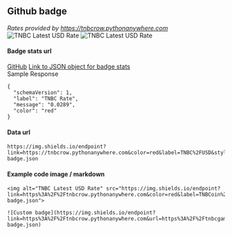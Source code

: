 ## Github badge
_Rates provided by https://tnbcrow.pythonanywhere.com_
<br/>
![TNBC Latest USD Rate](https://img.shields.io/endpoint?link=https%3A%2F%2Ftnbcrow.pythonanywhere.com&color=red&label=TNBC%2FUSD&url=https%3A%2F%2Ftnbcgames.github.io%2FTNBCUtil%2Fgithub%2Frate-badge.json)
<img alt="TNBC Latest USD Rate" src="https://img.shields.io/endpoint?link=https%3A%2F%2Ftnbcrow.pythonanywhere.com&color=red&label=TNBCoin%20USD%20Rate&style=flat&url=https%3A%2F%2Ftnbcgames.github.io%2FTNBCUtil%2Fgithub%2Frate-badge.json">

#### Badge stats url
[GitHub](http://github.com)
[Link to JSON object for badge stats](https://tnbcgames.github.io/TNBCUtil/github/rate-badge.json)
<br/>
Sample Response
```
{
  "schemaVersion": 1,
  "label": "TNBC Rate",
  "message": "0.0289",
  "color": "red"
}
```
#### Data url <br/>
```
https://img.shields.io/endpoint?link=https://tnbcrow.pythonanywhere.com&color=red&label=TNBC%2FUSD&style=plastic&url=https%3A%2F%2Ftnbcgames.github.io%2FTNBCUtil%2Fgithub%2Frate-badge.json
```
#### Example code image / markdown
```
<img alt="TNBC Latest USD Rate" src="https://img.shields.io/endpoint?link=https%3A%2F%2Ftnbcrow.pythonanywhere.com&color=red&label=TNBCoin%20USD%20Rate&style=flat&url=https%3A%2F%2Ftnbcgames.github.io%2FTNBCUtil%2Fgithub%2Frate-badge.json">
```
```
![Custom badge](https://img.shields.io/endpoint?link=https%3A%2F%2Ftnbcrow.pythonanywhere.com&url=https%3A%2F%2Ftnbcgames.github.io%2FTNBCUtil%2Fgithub%2Frate-badge.json)
```

